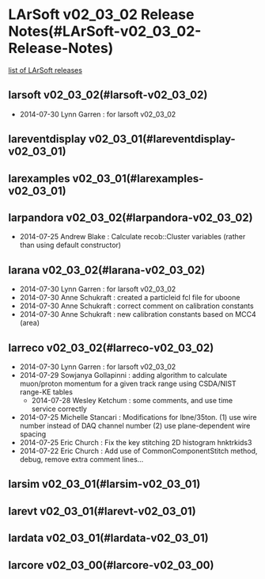 LArSoft v02\_03\_02 Release Notes(#LArSoft-v02_03_02-Release-Notes)
======================================================================

[list of LArSoft releases](LArSoft_release_list)

larsoft v02\_03\_02(#larsoft-v02_03_02)
------------------------------------------

-   2014-07-30 Lynn Garren : for larsoft v02\_03\_02

lareventdisplay v02\_03\_01(#lareventdisplay-v02_03_01)
----------------------------------------------------------

larexamples v02\_03\_01(#larexamples-v02_03_01)
--------------------------------------------------

larpandora v02\_03\_02(#larpandora-v02_03_02)
------------------------------------------------

-   2014-07-25 Andrew Blake : Calculate recob::Cluster variables (rather than using default constructor)

larana v02\_03\_02(#larana-v02_03_02)
----------------------------------------

-   2014-07-30 Lynn Garren : for larsoft v02\_03\_02
-   2014-07-30 Anne Schukraft : created a particleid fcl file for uboone
-   2014-07-30 Anne Schukraft : correct comment on calibration constants
-   2014-07-30 Anne Schukraft : new calibration constants based on MCC4 (area)

larreco v02\_03\_02(#larreco-v02_03_02)
------------------------------------------

-   2014-07-30 Lynn Garren : for larsoft v02\_03\_02
-   2014-07-29 Sowjanya Gollapinni : adding algorithm to calculate muon/proton momentum for a given track range using CSDA/NIST range-KE tables
    -   2014-07-28 Wesley Ketchum : some comments, and use time service correctly
-   2014-07-25 Michelle Stancari : Modifications for lbne/35ton. (1) use wire number instead of DAQ channel number (2) use plane-dependent wire spacing
-   2014-07-25 Eric Church : Fix the key stitching 2D histogram hnktrkids3
-   2014-07-22 Eric Church : Add use of CommonComponentStitch method, debug, remove extra comment lines…

larsim v02\_03\_01(#larsim-v02_03_01)
----------------------------------------

larevt v02\_03\_01(#larevt-v02_03_01)
----------------------------------------

lardata v02\_03\_01(#lardata-v02_03_01)
------------------------------------------

larcore v02\_03\_00(#larcore-v02_03_00)
------------------------------------------
